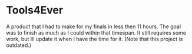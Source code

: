 # Tools4Ever
A product that I had to make for my finals in less then 11 hours. The goal was to finish as much as I could within that timespan.
It still requires some work, but Ill update it when I have the time for it. (Note that this project is outdated.)

